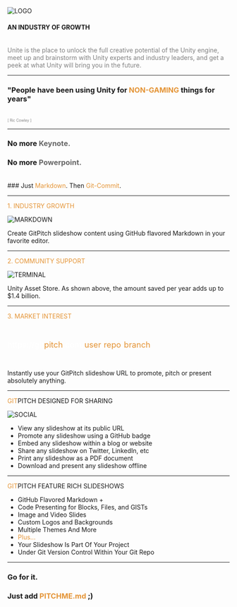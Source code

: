 ![LOGO](https://unity3d.com/profiles/unity3d/themes/unity/images/company/brand/logos/primary/unity-logo-white.png)

#### AN INDUSTRY OF GROWTH
<br>
<span style="color:gray">
Unite is the place to unlock the full creative potential of the Unity engine, meet up and brainstorm with Unity experts and industry leaders, and get a peek at what Unity will bring you in the future.
</span>

---

### "People have been using Unity for <span style="color: #e49436; text-transform: none">NON-GAMING</span> things for years"
<br>
<span style="color:gray; font-size:0.6em;">[ Ric Cowley ]</span>

---

### No more <span style="color: #666666">Keynote.</span>
### No more <span style="color: #666666">Powerpoint.</span>
<br>
### Just <span style="color: #e49436">Markdown</span>. Then <span style="color: #e49436">Git-Commit</span>.

---

<span style="color: #e49436">1. INDUSTRY GROWTH</span>

![MARKDOWN](https://venturebeat.com/wp-content/uploads/2014/08/unity-mobile-game-growth.jpg?resize=838%2C465&strip=all)

Create GitPitch slideshow content using GitHub flavored Markdown in your favorite editor.

---

<span style="color: #e49436">2. COMMUNITY SUPPORT</span>

![TERMINAL](https://venturebeat.com/wp-content/uploads/2014/08/unity-productivity1.jpg?resize=847%2C466&strip=all)

Unity Asset Store. As shown above, the amount saved per year adds up to $1.4 billion.

---

<span style="color: #e49436">3. MARKET INTEREST</span>

<br>

<span style="font-size: 1.3em;"><span style="color:white">htt</span><span style="color:white">ps://git</span><span style="color: #e49436">pitch</span><span style="color: white">.com/<span style="color: #e49436">user</span>/<span style="color: #e49436">repo</span>/<span style="color: #e49436">branch</span></span>

<br>

Instantly use your GitPitch slideshow URL to promote, pitch or present absolutely anything.

---

<span style="color: #e49436">GIT</span>PITCH DESIGNED FOR SHARING

![SOCIAL](https://d1z75bzl1vljy2.cloudfront.net/hello-world/gp-social.jpg)

- View any slideshow at its public URL
- Promote any slideshow using a GitHub badge
- Embed any slideshow within a blog or website
- Share any slideshow on Twitter, LinkedIn, etc
- Print any slideshow as a PDF document
- Download and present any slideshow offline

---

<span style="color: #e49436">GIT</span>PITCH FEATURE RICH SLIDESHOWS

- GitHub Flavored Markdown +
- Code Presenting for Blocks, Files, and GISTs
- Image and Video Slides
- Custom Logos and Backgrounds
- Multiple Themes And More
- <span style="color: #e49436">Plus...</span>
- Your Slideshow Is Part Of Your Project
- Under Git Version Control Within Your Git Repo


---

### Go for it.
### Just add <span style="color: #e49436; text-transform: none">PITCHME.md</span> ;)
